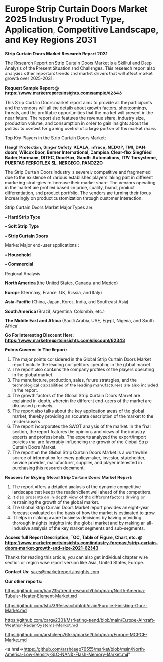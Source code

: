 # Europe Strip Curtain Doors Market 2025 Industry Product Type, Application, Competitive Landscape, and Key Regions 2031

<strong>Strip Curtain Doors Market Research Report 2031</strong>

The Research Report on Strip Curtain Doors Market is a Skillful and Deep Analysis of the Present Situation and Challenges. This research report also analyzes other important trends and market drivers that will affect market growth over 2025-2031.

<strong>Request Sample Report @ <a href=https://www.marketreportsinsights.com/sample/62343>https://www.marketreportsinsights.com/sample/62343</a></strong>

This Strip Curtain Doors market report aims to provide all the participants and the vendors will all the details about growth factors, shortcomings, threats, and the profitable opportunities that the market will present in the near future. The report also features the revenue share, industry size, production volume, and consumption in order to gain insights about the politics to contest for gaining control of a large portion of the market share.

Top Key Players in the Strip Curtain Doors Market:

<strong>Haagh Protection, Singer Safety, KEALA, Infraca, MEDOP, TMI, DAN-doors, Wilcox Door, Berner International, Campisa, Clear-flex Siegfried Bader, Hormann, DITEC, DoorHan, Gandhi Automations, ITW Torsysteme, PUERTAS FERROFLEX SL, NERGECO, PANOZZO</strong>

The Strip Curtain Doors Industry is severely competitive and fragmented due to the existence of various established players taking part in different marketing strategies to increase their market share. The vendors operating in the market are profiled based on price, quality, brand, product differentiation, and product portfolio. The vendors are turning their focus increasingly on product customization through customer interaction.

Strip Curtain Doors Market Major Types are:

<strong>• Hard Strip Type

• Soft Strip Type

• Strip Curtain Doors</strong>

Market Major end-user applications :

<strong>• Household

• Commercial</strong>

Regional Analysis

</u><strong><b>North America</b></strong> (the United States, Canada, and Mexico)

<strong><b>Europe </b></strong>(Germany, France, UK, Russia, and Italy)

<strong><b>Asia-Pacific</b></strong> (China, Japan, Korea, India, and Southeast Asia)

<strong><b>South America</b></strong> (Brazil, Argentina, Colombia, etc.)

<strong><b>The Middle East and Africa</b></strong> (Saudi Arabia, UAE, Egypt, Nigeria, and South Africa)

<strong>Go For Interesting Discount Here: <a href=https://www.marketreportsinsights.com/discount/62343>https://www.marketreportsinsights.com/discount/62343</a></strong>

<strong>Points Covered in The Report:</strong>
<ol>
  <li>The major points considered in the Global Strip Curtain Doors Market report include the leading competitors operating in the global market.</li>
  <li>The report also contains the company profiles of the players operating in the global market.</li>
  <li>The manufacture, production, sales, future strategies, and the technological capabilities of the leading manufacturers are also included in the report.</li>
  <li>The growth factors of the Global Strip Curtain Doors Market are explained in-depth, wherein the different end-users of the market are discussed precisely.</li>
  <li>The report also talks about the key application areas of the global market, thereby providing an accurate description of the market to the readers/users.</li>
  <li>The report incorporates the SWOT analysis of the market. In the final section, the report features the opinions and views of the industry experts and professionals. The experts analyzed the export/import policies that are favorably influencing the growth of the Global Strip Curtain Doors Market.</li>
  <li>The report on the Global Strip Curtain Doors Market is a worthwhile source of information for every policymaker, investor, stakeholder, service provider, manufacturer, supplier, and player interested in purchasing this research document.</li>
</ol>
<strong>Reasons for Buying Global Strip Curtain Doors Market Report:</strong>

<ol>
  <li>The report offers a detailed analysis of the dynamic competitive landscape that keeps the reader/client well ahead of the competitors.</li>
  <li>It also presents an in-depth view of the different factors driving or restraining the growth of the global market.</li>
  <li>The Global Strip Curtain Doors Market report provides an eight-year forecast evaluated on the basis of how the market is estimated to grow.</li>
  <li>It helps in making aware business decisions by having providing thorough insights insights into the global market and by making an all-inclusive analysis of the key market segments and sub-segments.</li>
</ol>
<strong>Access full Report Description, TOC, Table of Figure, Chart, etc. @ <a href=https://www.marketreportsinsights.com/industry-forecast/strip-curtain-doors-market-growth-and-size-2021-62343>https://www.marketreportsinsights.com/industry-forecast/strip-curtain-doors-market-growth-and-size-2021-62343</a></strong>


Thanks for reading this article; you can also get individual chapter wise section or region wise report version like Asia, United States, Europe.

<strong>Contact Us:</strong>
sales@marketreportsinsights.com

<strong>Our other reports:</strong>

<a href=https://github.com/haq235/trend-research/blob/main/North-America-Tubular-Heater-Element-Market.md>https://github.com/haq235/trend-research/blob/main/North-America-Tubular-Heater-Element-Market.md</a>

<a href=https://github.com/Ishi78/Research/blob/main/Europe-Finishing-Guns-Market.md>https://github.com/Ishi78/Research/blob/main/Europe-Finishing-Guns-Market.md</a>

<a href=https://github.com/cargo2301/Marketing-trend/blob/main/Europe-Aircraft-Weather-Radar-Systems-Market.md>https://github.com/cargo2301/Marketing-trend/blob/main/Europe-Aircraft-Weather-Radar-Systems-Market.md</a>

<a href=https://github.com/arshdeep76555/market/blob/main/Europe-MCPCB-Market.md>https://github.com/arshdeep76555/market/blob/main/Europe-MCPCB-Market.md</a>

<a href=>https://github.com/arshdeep76555/market/blob/main/North-America-Low-Density-SLC-NAND-Flash-Memory-Market.md</a>"
